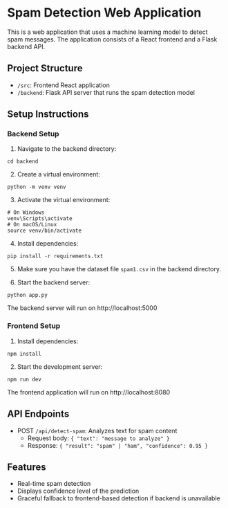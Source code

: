 
# Spam Detection Web Application

This is a web application that uses a machine learning model to detect spam messages. The application consists of a React frontend and a Flask backend API.

## Project Structure

- `/src`: Frontend React application
- `/backend`: Flask API server that runs the spam detection model

## Setup Instructions

### Backend Setup

1. Navigate to the backend directory:
```
cd backend
```

2. Create a virtual environment:
```
python -m venv venv
```

3. Activate the virtual environment:
```
# On Windows
venv\Scripts\activate
# On macOS/Linux
source venv/bin/activate
```

4. Install dependencies:
```
pip install -r requirements.txt
```

5. Make sure you have the dataset file `spam1.csv` in the backend directory.

6. Start the backend server:
```
python app.py
```

The backend server will run on http://localhost:5000

### Frontend Setup

1. Install dependencies:
```
npm install
```

2. Start the development server:
```
npm run dev
```

The frontend application will run on http://localhost:8080

## API Endpoints

- POST `/api/detect-spam`: Analyzes text for spam content
  - Request body: `{ "text": "message to analyze" }`
  - Response: `{ "result": "spam" | "ham", "confidence": 0.95 }`

## Features

- Real-time spam detection
- Displays confidence level of the prediction
- Graceful fallback to frontend-based detection if backend is unavailable
